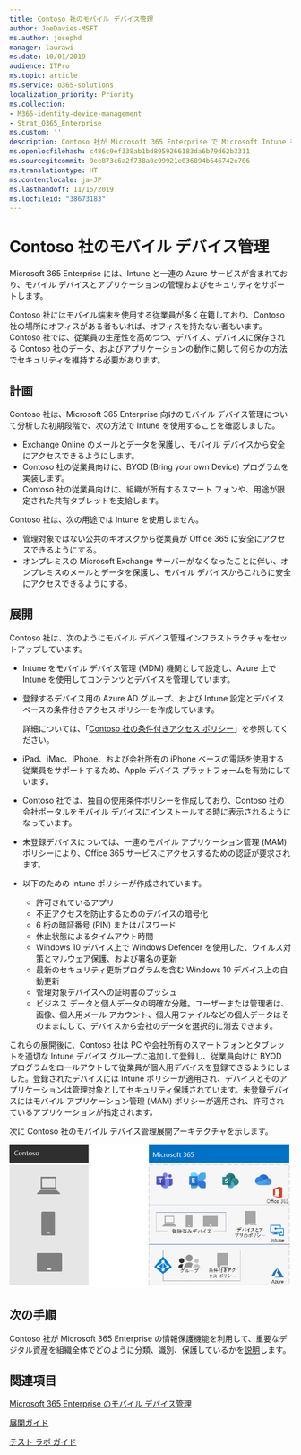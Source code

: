 ```yaml
---
title: Contoso 社のモバイル デバイス管理
author: JoeDavies-MSFT
ms.author: josephd
manager: laurawi
ms.date: 10/01/2019
audience: ITPro
ms.topic: article
ms.service: o365-solutions
localization_priority: Priority
ms.collection:
- M365-identity-device-management
- Strat_O365_Enterprise
ms.custom: ''
description: Contoso 社が Microsoft 365 Enterprise で Microsoft Intune を使用して、デバイスやデバイスで実行されるアプリをどのように管理しているかを説明します。
ms.openlocfilehash: c486c9ef338ab1bd8959266183da6b79d62b3311
ms.sourcegitcommit: 9ee873c6a2f738a0c99921e036894b646742e706
ms.translationtype: HT
ms.contentlocale: ja-JP
ms.lasthandoff: 11/15/2019
ms.locfileid: "38673183"
---
```

# <a name="mobile-device-management-for-contoso"></a>Contoso 社のモバイル デバイス管理

Microsoft 365 Enterprise には、Intune と一連の Azure サービスが含まれており、モバイル デバイスとアプリケーションの管理およびセキュリティをサポートします。

Contoso 社にはモバイル端末を使用する従業員が多く在籍しており、Contoso 社の場所にオフィスがある者もいれば、オフィスを持たない者もいます。Contoso 社では、従業員の生産性を高めつつ、デバイス、デバイスに保存される Contoso 社のデータ、およびアプリケーションの動作に関して何らかの方法でセキュリティを維持する必要があります。

## <a name="plan"></a>計画

Contoso 社は、Microsoft 365 Enterprise 向けのモバイル デバイス管理について分析した初期段階で、次の方法で Intune を使用することを確認しました。

- Exchange Online のメールとデータを保護し、モバイル デバイスから安全にアクセスできるようにします。
- Contoso 社の従業員向けに、BYOD (Bring your own Device) プログラムを実装します。
- Contoso 社の従業員向けに、組織が所有するスマート フォンや、用途が限定された共有タブレットを支給します。

Contoso 社は、次の用途では Intune を使用しません。

- 管理対象ではない公共のキオスクから従業員が Office 365 に安全にアクセスできるようにする。
- オンプレミスの Microsoft Exchange サーバーがなくなったことに伴い、オンプレミスのメールとデータを保護し、モバイル デバイスからこれらに安全にアクセスできるようにする。

## <a name="deploy"></a>展開

Contoso 社は、次のようにモバイル デバイス管理インフラストラクチャをセットアップしています。

- Intune をモバイル デバイス管理 (MDM) 機関として設定し、Azure 上で Intune を使用してコンテンツとデバイスを管理しています。
- 登録するデバイス用の Azure AD グループ、および Intune 設定とデバイスベースの条件付きアクセス ポリシーを作成しています。

  詳細については、「[Contoso 社の条件付きアクセス ポリシー](contoso-identity.md#conditional-access-policies-for-identity-and-device-access)」を参照してください。

- iPad、iMac、iPhone、および会社所有の iPhone ベースの電話を使用する従業員をサポートするため、Apple デバイス プラットフォームを有効にしています。
- Contoso 社では、独自の使用条件ポリシーを作成しており、Contoso 社の会社ポータルをモバイル デバイスにインストールする時に表示されるようになっています。
- 未登録デバイスについては、一連のモバイル アプリケーション管理 (MAM) ポリシーにより、Office 365 サービスにアクセスするための認証が要求されます。
- 以下のための Intune ポリシーが作成されています。
  - 許可されているアプリ
  - 不正アクセスを防止するためのデバイスの暗号化
  - 6 桁の暗証番号 (PIN) またはパスワード
  - 休止状態によるタイムアウト時間
  - Windows 10 デバイス上で Windows Defender を使用した、ウイルス対策とマルウェア保護、および署名の更新
  - 最新のセキュリティ更新プログラムを含む Windows 10 デバイス上の自動更新
  - 管理対象デバイスへの証明書のプッシュ
  - ビジネス データと個人データの明確な分離。ユーザーまたは管理者は、画像、個人用メール アカウント、個人用ファイルなどの個人データはそのままにして、デバイスから会社のデータを選択的に消去できます。

これらの展開後に、Contoso 社は PC や会社所有のスマートフォンとタブレットを適切な Intune デバイス グループに追加して登録し、従業員向けに BYOD プログラムをロールアウトして従業員が個人用デバイスを登録できるようにしました。登録されたデバイスには Intune ポリシーが適用され、デバイスとそのアプリケーションは管理対象としてセキュリティ保護されています。未登録デバイスにはモバイル アプリケーション管理 (MAM) ポリシーが適用され、許可されているアプリケーションが指定されます。

次に Contoso 社のモバイル デバイス管理展開アーキテクチャを示します。

![Contoso 社のモバイル デバイス管理展開インフラストラクチャ](./media/contoso-mdm/contoso-mdm-fig1.png)

## <a name="next-step"></a>次の手順

Contoso 社が Microsoft 365 Enterprise の情報保護機能を利用して、重要なデジタル資産を組織全体でどのように分類、識別、保護しているかを[説明](contoso-info-protect.md)します。

## <a name="see-also"></a>関連項目

[Microsoft 365 Enterprise のモバイル デバイス管理](mobility-infrastructure.md)

[展開ガイド](deploy-microsoft-365-enterprise.md)

[テスト ラボ ガイド](m365-enterprise-test-lab-guides.md)

